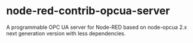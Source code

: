 # node-red-contrib-opcua-server
A programmable OPC UA server for Node-RED based on node-opcua 2.x next generation version with less dependencies.
